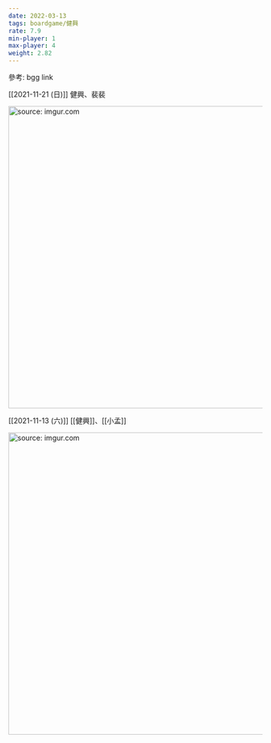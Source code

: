 ```yaml
---
date: 2022-03-13
tags: boardgame/健興
rate: 7.9
min-player: 1
max-player: 4
weight: 2.82
---
```


參考: bgg link

[[2021-11-21 (日)]] 健興、裴裴

<a href="https://imgur.com/y5iHICC"><img src="https://i.imgur.com/y5iHICC.jpg" title="source: imgur.com" width="600px" /></a>

[[2021-11-13 (六)]] [[健興]]、[[小孟]]

<a href="https://imgur.com/CL54ed7"><img src="https://i.imgur.com/CL54ed7.jpg" title="source: imgur.com" width="600px"/></a>

